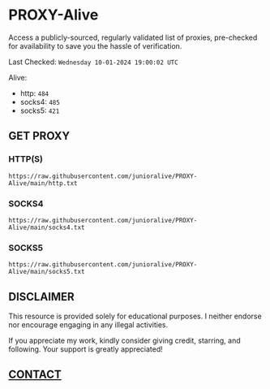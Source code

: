 # PROXY-Alive

Access a publicly-sourced, regularly validated list of proxies, pre-checked for availability to save you the hassle of verification.

Last Checked: `Wednesday 10-01-2024 19:00:02 UTC`

Alive:
- http: `484`
- socks4: `485`
- socks5: `421`

## GET PROXY

### HTTP(S)

```https://raw.githubusercontent.com/junioralive/PROXY-Alive/main/http.txt```

### SOCKS4

```https://raw.githubusercontent.com/junioralive/PROXY-Alive/main/socks4.txt```

### SOCKS5

```https://raw.githubusercontent.com/junioralive/PROXY-Alive/main/socks5.txt```

## DISCLAIMER

This resource is provided solely for educational purposes. I neither endorse nor encourage engaging in any illegal activities.

If you appreciate my work, kindly consider giving credit, starring, and following. Your support is greatly appreciated! 

## [CONTACT](https://t.me/TheJuniorAlive)
